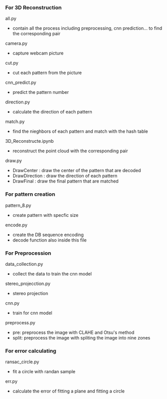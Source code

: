 ### For 3D Reconstruction

all.py
 - contain all the process including preprocessing, cnn prediction...  to find the corresponding pair
   
camera.py
 - capture webcam picture
 
cut.py
 - cut each pattern from the picture
  
cnn_predict.py
 - predict the pattern number
 
direction.py
 - calculate the direction of each pattern
 
match.py
 - find the nieghbors of each pattern and match with the hash table

3D_Reconstructe.ipynb
  - reconstruct the point cloud with the corresponding pair

draw.py
 - DrawCenter : draw the center of the pattern that are decoded
 - DrawDirection : draw the direction of each pattern
 - DrawFinal : draw the final pattern that are matched

### For pattern creation

pattern_8.py
 - create pattern with specfic size

encode.py
 - create the DB sequence encoding
 - decode function also inside this file

### For Preprocession

data_collection.py
 - collect the data to train the cnn model

stereo_projecction.py
 - stereo projection

cnn.py
 - train for cnn model

preprocess.py
 - pre: preprocess the image with CLAHE and Otsu's method
 - split: preprocess the image with spliting the image into nine zones

### For error calculating

ransac_circle.py
 - fit a circle with randan sample

err.py
 - calculate the error of fitting a plane and fitting a circle
